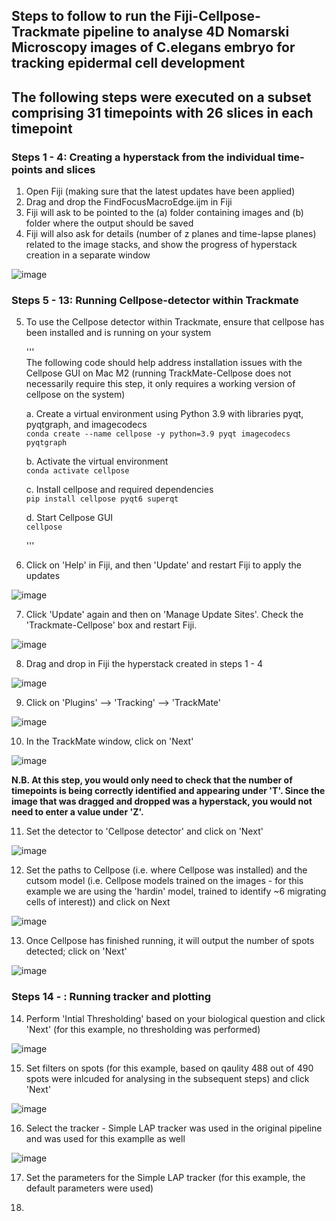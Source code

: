 ## Steps to follow to run the Fiji-Cellpose-Trackmate pipeline to analyse 4D Nomarski Microscopy images of C.elegans embryo for tracking epidermal cell development

## The following steps were executed on a subset comprising 31 timepoints with 26 slices in each timepoint

### Steps 1 - 4: Creating a hyperstack from the individual time-points and slices
1. Open Fiji (making sure that the latest updates have been applied)  
2. Drag and drop the FindFocusMacroEdge.ijm in Fiji  
3. Fiji will ask to be pointed to the (a) folder containing images and (b) folder where the output should be saved  
4. Fiji will also ask for details (number of z planes and time-lapse planes) related to the image stacks, and show the progress of hyperstack creation in a separate window

![image](https://github.com/ShataDg/HardinLab_SD/blob/c0e95afcdb46927093f3d8c7d6b557cb2608279f/Images/Screenshot%202024-02-26%20at%2011.09.51%E2%80%AFAM.png)


### Steps 5 - 13: Running Cellpose-detector within Trackmate

5. To use the Cellpose detector within Trackmate, ensure that cellpose has been installed and is running on your system
   
   '''  
   The following code should help address installation issues with the Cellpose GUI on Mac M2 (running TrackMate-Cellpose does not necessarily require this step, it only requires a working version of cellpose on the system)

   a. Create a virtual environment using Python 3.9 with libraries pyqt, pyqtgraph, and imagecodecs
   <br> ```conda create --name cellpose -y python=3.9 pyqt imagecodecs pyqtgraph```

   b. Activate the virtual environment
   <br> ```conda activate cellpose```

   c. Install cellpose and required dependencies
   <br> ```pip install cellpose pyqt6 superqt```

   d. Start Cellpose GUI
   <br> ```cellpose```

   '''
6. Click on 'Help' in Fiji, and then 'Update' and restart Fiji to apply the updates
   
![image](https://github.com/ShataDg/HardinLab_SD/blob/c45605374e34e0aba31d19ea35a333863fe31d8d/Images/Screenshot%202024-02-26%20at%207.05.41%E2%80%AFPM.png)

7. Click 'Update' again and then on 'Manage Update Sites'. Check the 'Trackmate-Cellpose' box and restart Fiji.

![image](https://github.com/ShataDg/HardinLab_SD/blob/99b7570a915911baaf8524c5130757f4586e26d2/Images/Screenshot%202024-02-26%20at%207.09.38%E2%80%AFPM.png)

8. Drag and drop in Fiji the hyperstack created in steps 1 - 4

![image](<Images/Screenshot 2024-02-26 at 11.45.14 AM.png>)

9.  Click on 'Plugins' --> 'Tracking' --> 'TrackMate'

![image](<Images/Screenshot 2024-02-26 at 7.16.24 PM.png>)

10.  In the TrackMate window, click on 'Next'

![image](<Images/Screenshot 2024-02-26 at 1.08.39 PM.png>)

**N.B. At this step, you would only need to check that the number of timepoints is being correctly identified and appearing under 'T'. Since the image that was dragged and dropped was a hyperstack, you would not need to enter a value under 'Z'.**

11. Set the detector to 'Cellpose detector' and click on 'Next'

![image](<Images/Screenshot 2024-02-26 at 7.41.31 PM.png>)

12. Set the paths to Cellpose (i.e. where Cellpose was installed) and the cutsom model (i.e. Cellpose models trained on the images - for this example we are using the 'hardin' model, trained to identify ~6 migrating cells of interest)) and click on Next

![image](<Images/Screenshot 2024-02-26 at 7.54.15 PM.png>)

13. Once Cellpose has finished running, it will output the number of spots detected; click on 'Next'

![image](<Images/Screenshot 2024-02-26 at 8.11.42 PM.png>)

### Steps 14 - : Running tracker and plotting

14.  Perform 'Intial Thresholding' based on your biological question and click 'Next' (for this example, no thresholding was performed)

![image](<Images/Screenshot 2024-02-26 at 8.24.08 PM.png>)

15. Set filters on spots (for this example, based on qaulity 488 out of 490 spots were inlcuded for analysing in the subsequent steps) and click 'Next'

![image](<Images/Screenshot 2024-02-26 at 8.32.15 PM.png>)

16. Select the tracker - Simple LAP tracker was used in the original pipeline and was used for this examplle as well

![image](<Images/Screenshot 2024-02-26 at 8.38.37 PM.png>)

17. Set the parameters for the Simple LAP tracker (for this example, the default parameters were used)



18. 













